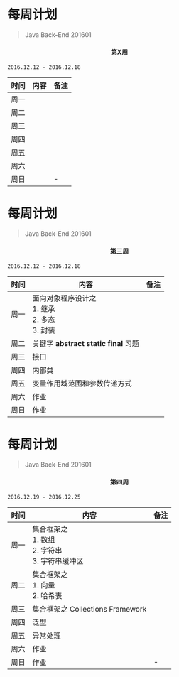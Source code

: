 # 每周计划

> Java Back-End 201601

####  <center>第X周</center>

`2016.12.12 - 2016.12.18`

|时间|内容|备注|
|-:|-|:-|
|周一|||
|周二|||
|周三|||
|周四|||
|周五|||
|周六|||
|周日||-|

<div style="page-break-after: always;"></div>

# 每周计划

> Java Back-End 201601

####  <center>第三周</center>

`2016.12.12 - 2016.12.18`

|时间|内容|备注|
|-:|-|:-|
|周一|面向对象程序设计之<br>1. 继承<br>2. 多态<br>3. 封装||
|周二|关键字 **abstract** **static** **final** 习题||
|周三|接口||
|周四|内部类||
|周五|变量作用域范围和参数传递方式||
|周六|作业||
|周日|作业||

<div style="page-break-after: always;"></div>

# 每周计划

> Java Back-End 201601

####  <center>第四周</center>

`2016.12.19 - 2016.12.25`


|时间|内容|备注|
|-:|-|:-|
|周一|集合框架之<br>1. 数组<br>2. 字符串<br>3. 字符串缓冲区||
|周二|集合框架之<br>1. 向量<br>2. 哈希表||
|周三|集合框架之 Collections Framework||
|周四|泛型||
|周五|异常处理||
|周六|作业||
|周日|作业|-|

<div style="page-break-after: always;"></div>



